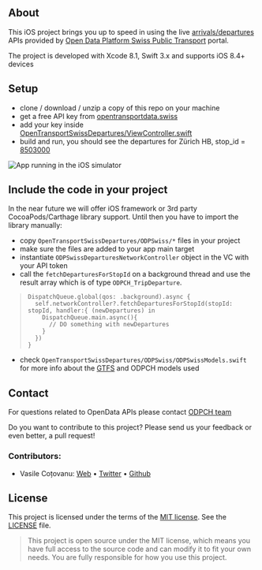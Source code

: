 ## About

This iOS project brings you up to speed in using the live [arrivals/departures](https://opentransportdata.swiss/de/cookbook/abfahrts-ankunftsanzeiger/) APIs provided by [Open Data Platform Swiss Public Transport](https://opentransportdata.swiss/en/) portal. 

The project is developed with Xcode 8.1, Swift 3.x and supports iOS 8.4+ devices

## Setup

- clone / download / unzip a copy of this repo on your machine
- get a free API key from [opentransportdata.swiss](https://opentransportdata.swiss/dev-dashboard)
- add your key inside [OpenTransportSwissDepartures/ViewController.swift](OpenTransportSwissDepartures/ViewController.swift)
- build and run, you should see the departures for Zürich HB, stop_id = [8503000](https://opentransportdata.swiss/en/dataset/didok)

![App running in the iOS simulator](https://api.monosnap.com/rpc/file/download?id=ifjuVWXpTQp1ShCMU3hXTWnXTTrcbH)

## Include the code in your project

In the near future we will offer iOS framework or 3rd party CocoaPods/Carthage library support. 
Until then you have to import the library manually:

- copy `OpenTransportSwissDepartures/ODPSwiss/*` files in your project
- make sure the files are added to your app main target
- instantiate `ODPSwissDeparturesNetworkController` object in the VC with your API token
- call the `fetchDeparturesForStopId` on a background thread and use the result array which is of type `ODPCH_TripDeparture`. 

>     DispatchQueue.global(qos: .background).async {
>       self.networkController?.fetchDeparturesForStopId(stopId: stopId, handler:{ (newDepartures) in
>         DispatchQueue.main.async(){
>           // DO something with newDepartures 
>         }
>       })
>     }

- check `OpenTransportSwissDepartures/ODPSwiss/ODPSwissModels.swift` for more info about the [GTFS](https://developers.google.com/transit/gtfs/reference/) and ODPCH models used

## Contact

For questions related to OpenData APIs please contact [ODPCH team](https://opentransportdata.swiss/en/contact-2/) 

Do you want to contribute to this project? Please send us your feedback or even better, a pull request! 

### Contributors:
- Vasile Coțovanu: [Web](http://www.vasile.ch) • [Twitter](http://twitter.com/vasile23) • [Github](https://github.com/vasile)

## License

This project is licensed under the terms of the [MIT license](https://en.wikipedia.org/wiki/MIT_License). See the [LICENSE](LICENSE) file.

> This project is open source under the MIT license, which means you have full access to the source code and can modify it to fit your own needs. You are fully responsible for how you use this project.

 